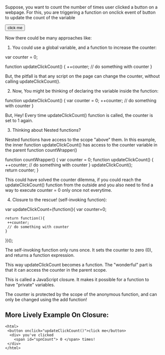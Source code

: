 Suppose, you want to count the number of times user clicked a button on a webpage.
For this, you are triggering a function on onclick event of button to update the count of the variable

<button onclick="updateClickCount()">click me</button>  

Now there could be many approaches like:
1) You could use a global variable, and a function to increase the counter:

var counter = 0;

function updateClickCount() {
    ++counter;
    // do something with counter
}

But, the pitfall is that any script on the page can change the counter, without calling updateClickCount().

2) Now, You might be thinking of declaring the variable inside the function:

function updateClickCount() {
    var counter = 0;
    ++counter;
    // do something with counter
}

But, Hey! Every time updateClickCount() function is called, the counter is set to 1 again.

3) Thinking about Nested functions?

Nested functions have access to the scope "above" them.
In this example, the inner function updateClickCount() has access to the counter variable in the parent function countWrapper()

function countWrapper() {
    var counter = 0;
    function updateClickCount() {
    ++counter;
    // do something with counter
    }
    updateClickCount();    
    return counter; 
}

This could have solved the counter dilemma, if you could reach the updateClickCount() function from the outside and you also need to find a way to execute counter = 0 only once not everytime.

4) Closure to the rescue! (self-invoking function):

var updateClickCount=(function(){
    var counter=0;

    return function(){
     ++counter;
     // do something with counter
    }
})();

The self-invoking function only runs once. It sets the counter to zero (0), and returns a function expression.

This way updateClickCount becomes a function. The "wonderful" part is that it can access the counter in the parent scope.

This is called a JavaScript closure. It makes it possible for a function to have "private" variables.

The counter is protected by the scope of the anonymous function, and can only be changed using the add function!

More Lively Example On Closure:
------------------------------------
<script>
        var updateClickCount=(function(){
    	var counter=0;
    
    	return function(){
    	++counter;
    	 document.getElementById("spnCount").innerHTML=counter;
    	}
      })();
    </script>

    <html>
	 <button onclick="updateClickCount()">click me</button>
	  <div> you've clicked 
		<span id="spnCount"> 0 </span> times!
	 </div>
    </html>